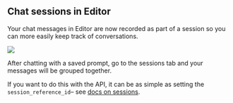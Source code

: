 ## Chat sessions in Editor

Your chat messages in Editor are now recorded as part of a session so you can more easily keep track of conversations.

<img src="../../../assets/images/098801f-pika-1703163459076-1x.png" />

After chatting with a saved prompt, go to the sessions tab and your messages will be grouped together.

If you want to do this with the API, it can be as simple as setting the `session_reference_id`– see [docs on sessions](/docs/guides/logging-session-traces).
